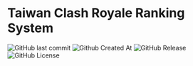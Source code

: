 # Taiwan Clash Royale Ranking System 
![GitHub last commit](https://img.shields.io/github/last-commit/Xiang511/TCRS?style=for-the-badge&color=blue)
![Github Created At](https://img.shields.io/github/created-at/Xiang511/TCRS?style=for-the-badge&color=blue)
![GitHub Release](https://img.shields.io/github/v/release/Xiang511/TCRS?style=for-the-badge&color=blue)
![GitHub License](https://img.shields.io/github/license/Xiang511/TCRS?style=for-the-badge&color=blue)


